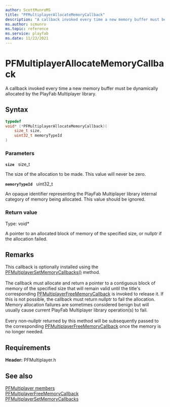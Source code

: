 ```yaml
---
author: ScottMunroMS
title: "PFMultiplayerAllocateMemoryCallback"
description: "A callback invoked every time a new memory buffer must be dynamically allocated by the PlayFab Multiplayer library."
ms.author: scmunro
ms.topic: reference
ms.service: playfab
ms.date: 11/23/2021
---
```


# PFMultiplayerAllocateMemoryCallback  

A callback invoked every time a new memory buffer must be dynamically allocated by the PlayFab Multiplayer library.  

## Syntax  
  
```cpp
typedef
void* (*PFMultiplayerAllocateMemoryCallback)(  
    size_t size,  
    uint32_t memoryTypeId  
)  
```  
  
### Parameters  
  
**`size`** &nbsp; size_t  
  
The size of the allocation to be made. This value will never be zero.  
  
**`memoryTypeId`** &nbsp; uint32_t  
  
An opaque identifier representing the PlayFab Multiplayer library internal category of memory being allocated. This value should be ignored.  
  
  
### Return value
Type: void*
  
A pointer to an allocated block of memory of the specified size, or nullptr if the allocation failed.
  
## Remarks  
  
This callback is optionally installed using the [PFMultiplayerSetMemoryCallbacks()](../functions/pfmultiplayersetmemorycallbacks.md) method. <br /><br /> The callback must allocate and return a pointer to a contiguous block of memory of the specified size that will remain valid until the title's corresponding [PFMultiplayerFreeMemoryCallback](pfmultiplayerfreememorycallback.md) is invoked to release it. If this is not possible, the callback must return nullptr to fail the allocation. Memory allocation failures are sometimes considered benign but will usually cause current PlayFab Multiplayer library operation(s) to fail.   <br /><br /> Every non-nullptr returned by this method will be subsequently passed to the corresponding [PFMultiplayerFreeMemoryCallback](pfmultiplayerfreememorycallback.md) once the memory is no longer needed.
  
## Requirements  
  
**Header:** PFMultiplayer.h
  
## See also  
[PFMultiplayer members](../pfmultiplayer_members.md)  
[PFMultiplayerFreeMemoryCallback](pfmultiplayerfreememorycallback.md)  
[PFMultiplayerSetMemoryCallbacks](../functions/pfmultiplayersetmemorycallbacks.md)  
  
  
